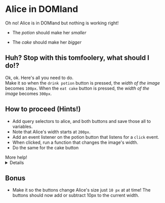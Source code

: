 # Alice in DOMland
Oh no!  Alice is in DOMland but nothing is working right!

- The *potion* should make her *smaller*

- The *cake* should make her *bigger*

## Huh? Stop with this tomfoolery, what should I do!?
Ok, ok.  Here's all you need to do.  
Make it so when the `drink potion` button is pressed, the *width of the image* becomes `100px`. When the `eat cake` button is pressed, the *width of the image* becomes `300px`.

## How to proceed (Hints!)
- Add query selectors to alice, and both buttons and save those all to variables.  
- Note that Alice's width starts at `200px`.  
- Add an event listener on the potion button that listens for a `click` event. 
- When clicked, run a function that changes the image's width.  
- Do the same for the cake button

<summary>
    More help!
    <details>
        Use `style.width` to set the image's width. 
        Checkout <a href="https://www.w3schools.com/jsref/prop_style_width.asp">W3Schools</a> for more info
    </details>
</summary>

## Bonus
- Make it so the buttons change Alice's size just `10 px` at at time!  The buttons should now add or subtract 10px to the current width. 